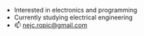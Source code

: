 - Interested in electronics and programming
- Currently studying electrical engineering
- 📫 nejc.ropic@gmail.com

<!---
nejcropic/nejcropic is a ✨ special ✨ repository because its `README.md` (this file) appears on your GitHub profile.
You can click the Preview link to take a look at your changes.
--->
